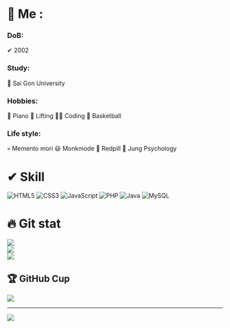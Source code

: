 # 🦅 Me :
### DoB: <br />
✔ 2002 <br />
### Study: <br />
🏫 Sai Gon University <br />
### Hobbies: <br />
🎹 Piano 
💪 Lifting
👩‍💻 Coding
🏀 Basketball
### Life style: <br />
💀 Memento mori
😃 Monkmode
💊 Redpill
🤡 Jung Psychology

# ✔ Skill
![HTML5](https://img.shields.io/badge/html5-%23E34F26.svg?style=for-the-badge&logo=html5&logoColor=white) ![CSS3](https://img.shields.io/badge/css3-%231572B6.svg?style=for-the-badge&logo=css3&logoColor=white) ![JavaScript](https://img.shields.io/badge/javascript-%23323330.svg?style=for-the-badge&logo=javascript&logoColor=%23F7DF1E) ![PHP](https://img.shields.io/badge/php-%23777BB4.svg?style=for-the-badge&logo=php&logoColor=white) ![Java](https://img.shields.io/badge/java-%23ED8B00.svg?style=for-the-badge&logo=java&logoColor=white) ![MySQL](https://img.shields.io/badge/mysql-%2300f.svg?style=for-the-badge&logo=mysql&logoColor=white)
# 🔥 Git stat
![](https://github-readme-stats.vercel.app/api?username=thepi314coding&theme=tokyonight&hide_border=true&include_all_commits=true&count_private=true)<br/>
![](https://github-readme-streak-stats.herokuapp.com/?user=thepi314coding&theme=tokyonight&hide_border=true)<br/>
![](https://github-readme-stats.vercel.app/api/top-langs/?username=thepi314coding&theme=tokyonight&hide_border=true&include_all_commits=true&count_private=true&layout=compact)

## 🏆 GitHub Cup
![](https://github-profile-trophy.vercel.app/?username=thepi314coding&theme=darkhub&no-frame=false&no-bg=false&margin-w=4)

---
![](https://komarev.com/ghpvc/?username=thepi314coding&label=Visitors+Count&color=brightgreen)



